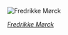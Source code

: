 
![Fredrikke Mørck](https://upload.wikimedia.org/wikipedia/commons/thumb/e/ee/Fredrikke_M%C3%B8rck.jpg/375px-Fredrikke_M%C3%B8rck.jpg)

*[Fredrikke Mørck](https://wikipedia.org/wiki/File:Fredrikke_M%C3%B8rck.jpg)*
